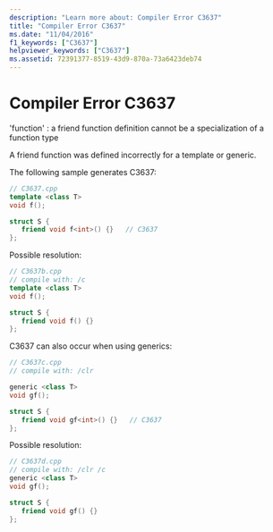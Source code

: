 ```yaml
---
description: "Learn more about: Compiler Error C3637"
title: "Compiler Error C3637"
ms.date: "11/04/2016"
f1_keywords: ["C3637"]
helpviewer_keywords: ["C3637"]
ms.assetid: 72391377-8519-43d9-870a-73a6423deb74
---
```

# Compiler Error C3637

'function' : a friend function definition cannot be a specialization of a function type

A friend function was defined incorrectly for a template or generic.

The following sample generates C3637:

```cpp
// C3637.cpp
template <class T>
void f();

struct S {
   friend void f<int>() {}   // C3637
};
```

Possible resolution:

```cpp
// C3637b.cpp
// compile with: /c
template <class T>
void f();

struct S {
   friend void f() {}
};
```

C3637 can also occur when using generics:

```cpp
// C3637c.cpp
// compile with: /clr

generic <class T>
void gf();

struct S {
   friend void gf<int>() {}   // C3637
};
```

Possible resolution:

```cpp
// C3637d.cpp
// compile with: /clr /c
generic <class T>
void gf();

struct S {
   friend void gf() {}
};
```
